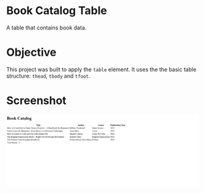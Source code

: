 # Book Catalog Table

A table that contains book data.

# Objective

This project was built to apply the `table` element. It uses the the basic table structure: `thead`, `tbody` and `tfoot`.

# Screenshot

![alt text](image.png)
